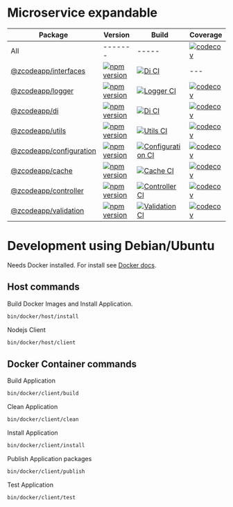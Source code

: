 # Microservice expandable

| Package | Version | Build | Coverage |
| ------- | ------- | ----- | -------- |
| All     | ------- | ----- | [![codecov](https://codecov.io/gh/zcodeapp/msexpandable/branch/main/graph/badge.svg?token=ZHJHX9L0CN)](https://app.codecov.io/gh/zcodeapp/msexpandable/tree/main/src) |
| [@zcodeapp/interfaces](src/interfaces) | [![npm version](https://img.shields.io/npm/v/@zcodeapp/interfaces.svg)](https://www.npmjs.com/package/@zcodeapp/interfaces) | [![Di CI](https://github.com/zcodeapp/msexpandable/actions/workflows/interfaces-workflow.yml/badge.svg?branch=main)](https://github.com/zcodeapp/msexpandable/actions/workflows/interfaces-workflow.yml) | --- |
| [@zcodeapp/logger](src/logger) | [![npm version](https://img.shields.io/npm/v/@zcodeapp/logger.svg)](https://www.npmjs.com/package/@zcodeapp/logger) | [![Logger CI](https://github.com/zcodeapp/msexpandable/actions/workflows/logger-workflow.yml/badge.svg?branch=main)](https://github.com/zcodeapp/msexpandable/actions/workflows/logger-workflow.yml) | [![codecov](https://codecov.io/gh/zcodeapp/msexpandable/branch/main/graph/badge.svg?token=ZHJHX9L0CN&flag=logger)](https://app.codecov.io/gh/zcodeapp/msexpandable/tree/main/src%2Flogger%2Fsrc) |
| [@zcodeapp/di](src/di) | [![npm version](https://img.shields.io/npm/v/@zcodeapp/di.svg)](https://www.npmjs.com/package/@zcodeapp/di) | [![Di CI](https://github.com/zcodeapp/msexpandable/actions/workflows/di-workflow.yml/badge.svg?branch=main)](https://github.com/zcodeapp/msexpandable/actions/workflows/di-workflow.yml) | [![codecov](https://codecov.io/gh/zcodeapp/msexpandable/branch/main/graph/badge.svg?token=ZHJHX9L0CN&flag=di)](https://app.codecov.io/gh/zcodeapp/msexpandable/tree/main/src%2Fdi%2Fsrc) |
| [@zcodeapp/utils](src/utils) | [![npm version](https://img.shields.io/npm/v/@zcodeapp/utils.svg)](https://www.npmjs.com/package/@zcodeapp/utils) | [![Utils CI](https://github.com/zcodeapp/msexpandable/actions/workflows/utils-workflow.yml/badge.svg?branch=main)](https://github.com/zcodeapp/msexpandable/actions/workflows/utils-workflow.yml) | [![codecov](https://codecov.io/gh/zcodeapp/msexpandable/branch/main/graph/badge.svg?token=ZHJHX9L0CN&flag=utils)](https://app.codecov.io/gh/zcodeapp/msexpandable/tree/main/src%2Futils%2Fsrc) |
| [@zcodeapp/configuration](src/configuration) | [![npm version](https://img.shields.io/npm/v/@zcodeapp/configuration.svg)](https://www.npmjs.com/package/@zcodeapp/configuration) | [![Configuration CI](https://github.com/zcodeapp/msexpandable/actions/workflows/configuration-workflow.yml/badge.svg?branch=main)](https://github.com/zcodeapp/msexpandable/actions/workflows/configuration-workflow.yml) | [![codecov](https://codecov.io/gh/zcodeapp/msexpandable/branch/main/graph/badge.svg?token=ZHJHX9L0CN&flag=configuration)](https://app.codecov.io/gh/zcodeapp/msexpandable/tree/main/src%2Fconfiguration%2Fsrc) |
| [@zcodeapp/cache](src/cache) | [![npm version](https://img.shields.io/npm/v/@zcodeapp/cache.svg)](https://www.npmjs.com/package/@zcodeapp/cache) | [![Cache CI](https://github.com/zcodeapp/msexpandable/actions/workflows/cache-workflow.yml/badge.svg?branch=main)](https://github.com/zcodeapp/msexpandable/actions/workflows/cache-workflow.yml) | [![codecov](https://codecov.io/gh/zcodeapp/msexpandable/branch/main/graph/badge.svg?token=ZHJHX9L0CN&flag=cache)](https://app.codecov.io/gh/zcodeapp/msexpandable/tree/main/src%2Fcache%2Fsrc) |
| [@zcodeapp/controller](src/controller) | [![npm version](https://img.shields.io/npm/v/@zcodeapp/controller.svg)](https://www.npmjs.com/package/@zcodeapp/controller) | [![Controller CI](https://github.com/zcodeapp/msexpandable/actions/workflows/controller-workflow.yml/badge.svg?branch=main)](https://github.com/zcodeapp/msexpandable/actions/workflows/controller-workflow.yml) | [![codecov](https://codecov.io/gh/zcodeapp/msexpandable/branch/main/graph/badge.svg?token=ZHJHX9L0CN&flag=controller)](https://app.codecov.io/gh/zcodeapp/msexpandable/tree/main/src%2Fcontroller%2Fsrc) |
| [@zcodeapp/validation](src/validation) | [![npm version](https://img.shields.io/npm/v/@zcodeapp/validation.svg)](https://www.npmjs.com/package/@zcodeapp/validation) | [![Validation CI](https://github.com/zcodeapp/msexpandable/actions/workflows/validation-workflow.yml/badge.svg?branch=main)](https://github.com/zcodeapp/msexpandable/actions/workflows/validation-workflow.yml) | [![codecov](https://codecov.io/gh/zcodeapp/msexpandable/branch/main/graph/badge.svg?token=ZHJHX9L0CN&flag=validation)](https://app.codecov.io/gh/zcodeapp/msexpandable/tree/main/src%2Fvalidation%2Fsrc) |



# Development using Debian/Ubuntu

Needs Docker installed. For install see [Docker docs](https://docs.docker.com/engine/install/).

## Host commands

Build Docker Images and Install Application.

```bash
bin/docker/host/install
```

Nodejs Client

```bash
bin/docker/host/client
```

## Docker Container commands

Build Application

```bash
bin/docker/client/build
```

Clean Application

```bash
bin/docker/client/clean
```

Install Application

```bash
bin/docker/client/install
```

Publish Application packages

```bash
bin/docker/client/publish
```

Test Application

```bash
bin/docker/client/test
```